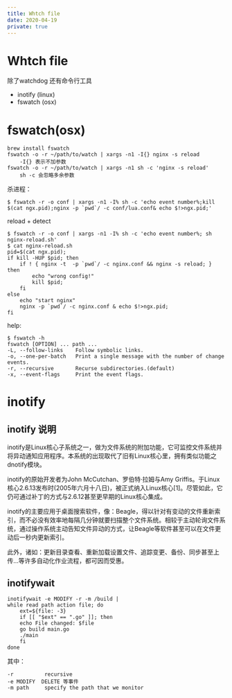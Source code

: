 ```yaml
---
title: Whtch file
date: 2020-04-19
private: true
---
```

# Whtch file
除了watchdog 还有命令行工具
- inotify (linux)
- fswatch (osx)

# fswatch(osx)

    brew install fswatch
    fswatch -o -r ~/path/to/watch | xargs -n1 -I{} nginx -s reload
        -I{} 表示不加参数
    fswatch -o -r ~/path/to/watch | xargs -n1 sh -c 'nginx -s reload'
        sh -c 会忽略多余参数

杀进程：

    $ fswatch -r -o conf | xargs -n1 -I% sh -c 'echo event number%;kill $(cat ngx.pid);nginx -p `pwd`/ -c conf/lua.conf& echo $!>ngx.pid;'

reload + detect

    $ fswatch -r -o conf | xargs -n1 -I% sh -c 'echo event number%; sh nginx-reload.sh'
    $ cat nginx-reload.sh
    pid=$(cat ngx.pid);
    if kill -HUP $pid; then
        if ! { nginx -t  -p `pwd`/ -c nginx.conf && nginx -s reload; } then
            echo "wrong config!"
            kill $pid;
        fi
    else
        echo "start nginx"
        nginx -p `pwd`/ -c nginx.conf & echo $!>ngx.pid;
    fi

help: 

    $ fswatch -h
    fswatch [OPTION] ... path ...
    -L, --follow-links    Follow symbolic links.
    -o, --one-per-batch   Print a single message with the number of change events.
    -r, --recursive       Recurse subdirectories.(default)
    -x, --event-flags     Print the event flags.


# inotify
## inotify 说明
inotify是Linux核心子系统之一，做为文件系统的附加功能，它可监控文件系统并将异动通知应用程序。本系统的出现取代了旧有Linux核心里，拥有类似功能之dnotify模块。

inotify的原始开发者为John McCutchan、罗伯特·拉姆与Amy Griffis。于Linux核心2.6.13发布时(2005年六月十八日)，被正式纳入Linux核心[1]。尽管如此，它仍可通过补丁的方式与2.6.12甚至更早期的Linux核心集成。

inotify的主要应用于桌面搜索软件，像：Beagle，得以针对有变动的文件重新索引，而不必没有效率地每隔几分钟就要扫描整个文件系统。相较于主动轮询文件系统，通过操作系统主动告知文件异动的方式，让Beagle等软件甚至可以在文件更动后一秒内更新索引。

此外，诸如：更新目录查看、重新加载设置文件、追踪变更、备份、同步甚至上传...等许多自动化作业流程，都可因而受惠。


## inotifywait
    inotifywait -e MODIFY -r -m /build |
    while read path action file; do
        ext=${file: -3}
        if [[ "$ext" == ".go" ]]; then
        echo File changed: $file
        go build main.go
        ./main
        fi
    done

其中：

    -r          recursive
    -e MODIFY  DELETE 等事件
    -m path     specify the path that we monitor 